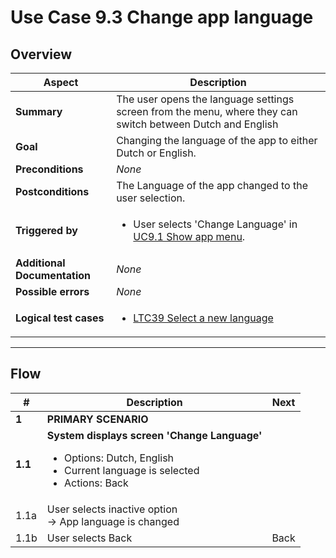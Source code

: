 # Use Case 9.3 Change app language

## Overview

| Aspect                       | Description                                                                                                |
| ---------------------------- | ---------------------------------------------------------------------------------------------------------- |
| **Summary**                  | The user opens the language settings screen from the menu, where they can switch between Dutch and English |
| **Goal**                     | Changing the language of the app to either Dutch or English.                                               |
| **Preconditions**            | *None*                                                                                                     |
| **Postconditions**           | The Language of the app changed to the user selection.                                                     |
| **Triggered by**             | <ul><li>User selects 'Change Language' in [UC9.1 Show app menu](UC9.1_ShowAppMenu.md).</li></ul>           |
| **Additional Documentation** | *None*                                                                                                     |
| **Possible errors**          | *None*                                                                                                     |
| **Logical test cases**       | <ul><li>[LTC39 Select a new language](../logical-test-cases.md#ltc39)</li></ul>                            |

---

## Flow

| #       | Description                                                                                                                                      | Next |
|---------|--------------------------------------------------------------------------------------------------------------------------------------------------|------|
| **1**   | **PRIMARY SCENARIO**                                                                                                                             |      |
| **1.1** | **System displays screen 'Change Language'**<ul><li>Options: Dutch, English</li><li>Current language is selected</li><li>Actions: Back</li></ul> |      |
| 1.1a    | User selects inactive option <br>&rarr; App language is changed                                                                                  |      |
| 1.1b    | User selects Back                                                                                                                                | Back |